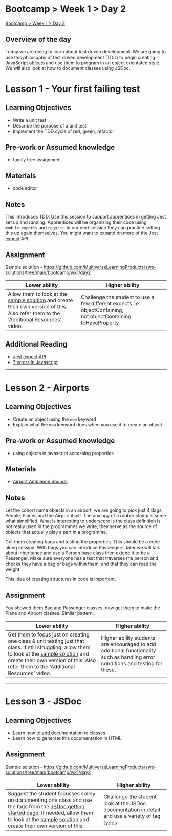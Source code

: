 # Bootcamp > Week 1 > Day 2

[Bootcamp > Week 1 > Day 2](https://multiverselearningproducts.github.io/swe/bootcamp/wk1/day2.html)

## Overview of the day

Today we are doing to learn about test driven development. We are going to use this philosophy of test driven development (TDD) to begin creating JavaScript objects and use them to program in an object orientated style. We will also look at how to document classes using JSDoc.

# Lesson 1 - Your first failing test

## Learning Objectives

* Write a unit test
* Describe the purpose of a unit test
* Implement the TDD cycle of red, green, refactor

## Pre-work or Assumed knowledge

* family tree assignment

## Materials

* code editor

## Notes

This introduces TDD. Use this session to support apprentices in getting Jest set up and running. Apprentices will be organising their code using `module.exports` and `require`. In our next session they can practice setting this up again themselves. You might want to expand on more of the [Jest expect](https://jestjs.io/docs/en/expect) API. 

## Assignment
Sample solution - https://github.com/MultiverseLearningProducts/swe-solutions/tree/main/bootcamp/wk1/day2

|**Lower ability**|**Higher ability**|
|-----------------|------------------|
|Allow them to look at the [sample solution](https://github.com/MultiverseLearningProducts/swe-solutions/tree/main/bootcamp/wk1/day2) and create their own version of this. Also refer them to the 'Additional Resources' video.|Challenge the student to use a few different expects i.e. objectContaining, not.objectContaining, toHaveProperty|

## Additional Reading

* [Jest expect API](https://jestjs.io/docs/en/expect)
* [7 errors in Javascript](https://developer.mozilla.org/en-US/docs/Web/JavaScript/Reference/Global_Objects/Error)

<hr/>

# Lesson 2 - Airports

## Learning Objectives

* Create an object using the `new` keyword
* Explain what the `new` keyword does when you use it to create an object 

## Pre-work or Assumed knowledge

* using objects in javascript accessing properties

## Materials

* [Airport Ambience Sounds](https://youtu.be/zQG5OdBnYfA)

## Notes

Let the cohort name objects in an airport, we are going to pick just 4 Bags, People, Planes and the Airport itself. The analogy of a rubber stamp is some what simplified. What is interesting to underscore is the class definition is not really used in the programmes we write, they serve as the source of objects that actually play a part in a programme.

Get them creating bags and testing the properties. This should be a code along session. With bags you can introduce Passengers, later we will talk about inheritance and use a Person base class then extend it to be a Passenger. Make sure everyone has a test that traverses the person and checks they have a bag or bags within them, and that they can read the weight.

This idea of creating structures in code is important. 

## Assignment

You showed them Bag and Passenger classes, now get them to make the Plane and Airport classes. Similar pattern.

|**Lower ability**|**Higher ability**|
|-----------------|------------------|
|Get them to focus just on creating one class & unit testing just that class. If still struggling, allow them to look at the [sample solution](https://github.com/MultiverseLearningProducts/swe-solutions/tree/main/bootcamp/wk1/day2) and create their own version of this. Also refer them to the 'Additional Resources' video.|Higher ability students are encouraged to add additional functionality such as handling error conditions and testing for these.|

---
# Lesson 3 - JSDoc

## Learning Objectives

* Learn how to add documentation to classes
* Learn how to generate this documentation in HTML

## Assignment
Sample solution - https://github.com/MultiverseLearningProducts/swe-solutions/tree/main/bootcamp/wk1/day2

|**Lower ability**|**Higher ability**|
|-----------------|------------------|
|Suggest the student focusses solely on documenting one class and use the tags from the [JSDoc getting started page](https://jsdoc.app/about-getting-started.html). If needed, allow them to look at the [sample solution](https://github.com/MultiverseLearningProducts/swe-solutions/tree/main/bootcamp/wk1/day2) and create their own version of this|Challenge the student look at the JSDoc documentation in detail and use a variety of tag types|
